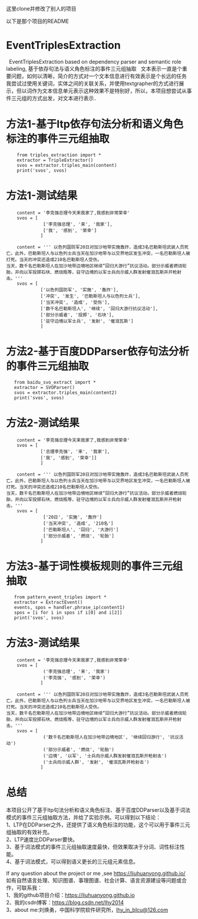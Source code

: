 这里clone并修改了别人的项目

以下是那个项目的README


# EventTriplesExtraction
&nbsp;&nbsp;EventTriplesExtraction based on dependency parser and semantic role labeling, 基于依存句法与语义角色标注的事件三元组抽取
&nbsp;&nbsp;文本表示一直是个重要问题，如何以清晰，简介的方式对一个文本信息进行有效表示是个长远的任务  
   我尝试过使用关键词，实体之间的关联关系，并使用textgrapher的方式进行展示，但以词作为文本信息单元表示这种效果不是特别好，所以，本项目想尝试从事件三元组的方式出发，对文本进行表示．

# 方法1-基于ltp依存句法分析和语义角色标注的事件三元组抽取

        from triples_extraction import *
        extractor = TripleExtractor()
        svos = extractor.triples_main(content)
        print('svos', svos)

# 方法1-测试结果
        content = '李克强总理今天来我家了,我感到非常荣幸'
        svos = [
                  ['李克强总理', '来', '我家'],
                  ['我', '感到', '荣幸']
                 ]

        content = ''' 以色列国防军20日对加沙地带实施轰炸，造成3名巴勒斯坦武装人员死亡。此外，巴勒斯坦人与以色列士兵当天在加沙地带与以交界地区发生冲突，一名巴勒斯坦人被打死。当天的冲突还造成210名巴勒斯坦人受伤。
    当天，数千名巴勒斯坦人在加沙地带边境地区继续“回归大游行”抗议活动。部分示威者燃烧轮胎，并向以军投掷石块、燃烧瓶等，驻守边境的以军士兵向示威人群发射催泪瓦斯并开枪射击。'''
        svos = [
                 ['以色列国防军', '实施', '轰炸'],
                 ['冲突', '发生', '巴勒斯坦人与以色列士兵'],
                 ['当天冲突', '造成', '受伤'],
                 ['数千名巴勒斯坦人', '继续', '回归大游行抗议活动'],
                 ['部分示威者', '投掷', '石块'],
                 ['驻守边境以军士兵', '发射', '催泪瓦斯']
                 ]
                 
# 方法2-基于百度DDParser依存句法分析的事件三元组抽取

       from baidu_svo_extract import *
       extractor = SVOParser()
       svos = extractor.triples_main(content2)
       print('svos', svos)
    
# 方法2-测试结果
        content = '李克强总理今天来我家了,我感到非常荣幸'
        svos = [
                 ['总理李克强', '来', '我家'], 
                 ['我', '感到', '荣幸']]
                 ]

        content = ''' 以色列国防军20日对加沙地带实施轰炸，造成3名巴勒斯坦武装人员死亡。此外，巴勒斯坦人与以色列士兵当天在加沙地带与以交界地区发生冲突，一名巴勒斯坦人被打死。当天的冲突还造成210名巴勒斯坦人受伤。
    当天，数千名巴勒斯坦人在加沙地带边境地区继续“回归大游行”抗议活动。部分示威者燃烧轮胎，并向以军投掷石块、燃烧瓶等，驻守边境的以军士兵向示威人群发射催泪瓦斯并开枪射击。'''
        svos = [
                  ['20日', '实施', '轰炸']
                  ['当天冲突', '造成', '210名']
                  ['巴勒斯坦人', '回归', '大游行']
                  ['部分示威者', '燃烧', '轮胎']
                 ]

# 方法3-基于词性模板规则的事件三元组抽取

       from pattern_event_triples import *
       extractor = ExtractEvent()
       events, spos = handler.phrase_ip(content1)
       spos = [i for i in spos if i[0] and i[2]]
       print('svos', svos)
    
# 方法3-测试结果
        content = '李克强总理今天来我家了,我感到非常荣幸'
        svos = [
                  ('李克强总理', '来', '我家')
                  ('李克强', '感到', '荣幸')
                 ]

        content = ''' 以色列国防军20日对加沙地带实施轰炸，造成3名巴勒斯坦武装人员死亡。此外，巴勒斯坦人与以色列士兵当天在加沙地带与以交界地区发生冲突，一名巴勒斯坦人被打死。当天的冲突还造成210名巴勒斯坦人受伤。
    当天，数千名巴勒斯坦人在加沙地带边境地区继续“回归大游行”抗议活动。部分示威者燃烧轮胎，并向以军投掷石块、燃烧瓶等，驻守边境的以军士兵向示威人群发射催泪瓦斯并开枪射击。'''
        svos = [
                  ('数千名巴勒斯坦人在加沙地带边境地区', '继续回归游行', '抗议活动')
                  ('部分示威者', '燃烧', '轮胎')
                  ('边境', '以军', '士兵向示威人群发射催泪瓦斯开枪射击')
                  ('士兵向示威人群', '发射', '催泪瓦斯开枪射击')
                 ]



# 总结

本项目公开了基于ltp句法分析和语义角色标注、基于百度DDParser以及基于词法模式的事件三元组抽取方法，并给了实验示例。可以得到以下结论：  
1、LTP在DDParser之外，还提供了语义角色标注的功能，这个可以用于事件三元组抽取的有效补充。  
2、LTP速度比DDParser要快。   
3、基于词法模式的事件三元组抽取速度最快，但效果取决于分词、词性标注性能。  
4、基于词法模式，可以得到语义更长的三元组元素信息。  


If any question about the project or me ,see https://liuhuanyong.github.io/  
如有自然语言处理、知识图谱、事理图谱、社会计算、语言资源建设等问题或合作，可联系我：    
1、我的github项目介绍：https://liuhuanyong.github.io  
2、我的csdn博客：https://blog.csdn.net/lhy2014  
3、about me:刘焕勇，中国科学院软件研究所，lhy_in_blcu@126.com  
